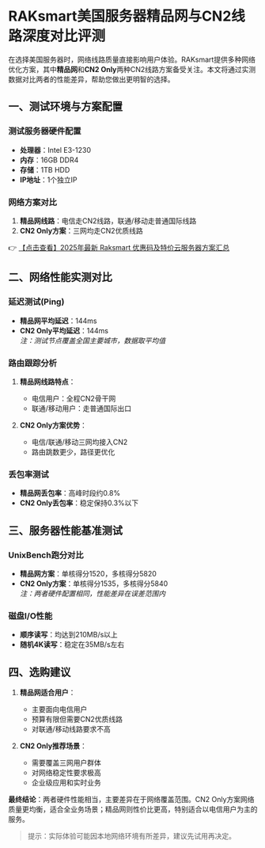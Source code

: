 # RAKsmart美国服务器精品网与CN2线路深度对比评测

在选择美国服务器时，网络线路质量直接影响用户体验。RAKsmart提供多种网络优化方案，其中**精品网**和**CN2 Only**两种CN2线路方案备受关注。本文将通过实测数据对比两者的性能差异，帮助您做出更明智的选择。

## 一、测试环境与方案配置

### 测试服务器硬件配置
- **处理器**：Intel E3-1230
- **内存**：16GB DDR4
- **存储**：1TB HDD
- **IP地址**：1个独立IP

### 网络方案对比
1. **精品网线路**：电信走CN2线路，联通/移动走普通国际线路
2. **CN2 Only方案**：三网均走CN2优质线路

👉 [【点击查看】2025年最新 Raksmart 优惠码及特价云服务器方案汇总](https://bit.ly/raksmart)

## 二、网络性能实测对比

### 延迟测试(Ping)
- **精品网平均延迟**：144ms
- **CN2 Only平均延迟**：144ms  
*注：测试节点覆盖全国主要城市，数据取平均值*

### 路由跟踪分析
1. **精品网线路特点**：
   - 电信用户：全程CN2骨干网
   - 联通/移动用户：走普通国际出口

2. **CN2 Only方案优势**：
   - 电信/联通/移动三网均接入CN2
   - 路由跳数更少，路径更优化

### 丢包率测试
- **精品网丢包率**：高峰时段约0.8%
- **CN2 Only丢包率**：稳定保持0.3%以下

## 三、服务器性能基准测试

### UnixBench跑分对比
- **精品网方案**：单核得分1520，多核得分5820
- **CN2 Only方案**：单核得分1535，多核得分5840  
*注：两者硬件配置相同，性能差异在误差范围内*

### 磁盘I/O性能
- **顺序读写**：均达到210MB/s以上
- **随机4K读写**：稳定在35MB/s左右

## 四、选购建议

1. **精品网适合用户**：
   - 主要面向电信用户
   - 预算有限但需要CN2优质线路
   - 对联通/移动线路要求不高

2. **CN2 Only推荐场景**：
   - 需要覆盖三网用户群体
   - 对网络稳定性要求极高
   - 企业级应用和实时业务

**最终结论**：两者硬件性能相当，主要差异在于网络覆盖范围。CN2 Only方案网络质量更均衡，适合全业务场景；精品网则性价比更高，特别适合以电信用户为主的服务。

> 提示：实际体验可能因本地网络环境有所差异，建议先试用再决定。